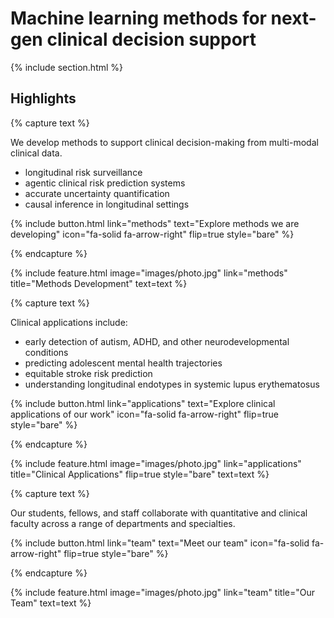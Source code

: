 ---
---

# Machine learning methods for next-gen clinical decision support



{% include section.html %}

## Highlights

{% capture text %}

We develop methods to support clinical decision-making from multi-modal clinical data.
- longitudinal risk surveillance
- agentic clinical risk prediction systems
- accurate uncertainty quantification
- causal inference in longitudinal settings

{%
  include button.html
  link="methods"
  text="Explore methods we are developing"
  icon="fa-solid fa-arrow-right"
  flip=true
  style="bare"
%}

{% endcapture %}

{%
  include feature.html
  image="images/photo.jpg"
  link="methods"
  title="Methods Development"
  text=text
%}

{% capture text %}

Clinical applications include:
- early detection of autism, ADHD, and other neurodevelopmental conditions
- predicting adolescent mental health trajectories
- equitable stroke risk prediction
- understanding longitudinal endotypes in systemic lupus erythematosus

{%
  include button.html
  link="applications"
  text="Explore clinical applications of our work"
  icon="fa-solid fa-arrow-right"
  flip=true
  style="bare"
%}

{% endcapture %}

{%
  include feature.html
  image="images/photo.jpg"
  link="applications"
  title="Clinical Applications"
  flip=true
  style="bare"
  text=text
%}

{% capture text %}

Our students, fellows, and staff collaborate with quantitative and clinical faculty across a range of departments and specialties.

{%
  include button.html
  link="team"
  text="Meet our team"
  icon="fa-solid fa-arrow-right"
  flip=true
  style="bare"
%}

{% endcapture %}

{%
  include feature.html
  image="images/photo.jpg"
  link="team"
  title="Our Team"
  text=text
%}
